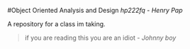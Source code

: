 #Object Oriented Analysis and Design
*hp222fq - Henry Pap*

A repository for a class im taking.
>if you are reading this you are an idiot - *Johnny boy*
